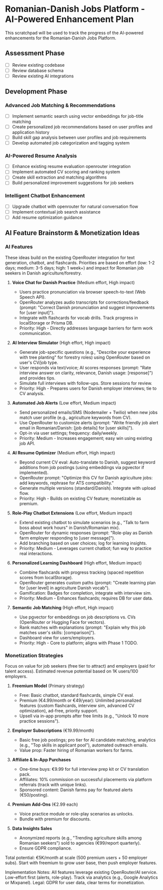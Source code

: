 # Romanian-Danish Jobs Platform - AI-Powered Enhancement Plan

This scratchpad will be used to track the progress of the AI-powered enhancements for the Romanian-Danish Jobs Platform.

## Assessment Phase

- [ ] Review existing codebase
- [ ] Review database schema
- [ ] Review existing AI integrations

## Development Phase

### Advanced Job Matching & Recommendations
- [ ] Implement semantic search using vector embeddings for job-title matching
- [ ] Create personalized job recommendations based on user profiles and application history
- [ ] Build skill gap analysis between user profiles and job requirements
- [ ] Develop automated job categorization and tagging system

### AI-Powered Resume Analysis
- [ ] Enhance existing resume evaluation openrouter integration
- [ ] Implement automated CV scoring and ranking system
- [ ] Create skill extraction and matching algorithms
- [ ] Build personalized improvement suggestions for job seekers

### Intelligent Chatbot Enhancement
- [ ] Upgrade chatbot with openrouter for natural conversation flow
- [ ] Implement contextual job search assistance
- [ ] Add resume optimization guidance

## AI Feature Brainstorm & Monetization Ideas

### AI Features
These ideas build on the existing OpenRouter integration for text generation, chatbot, and flashcards. Priorities are based on effort (low: 1-2 days; medium: 3-5 days; high: 1 week+) and impact for Romanian job seekers in Danish agriculture/forestry.

1. **Voice Chat for Danish Practice** (Medium effort, High impact)
   - Users practice pronunciation via browser speech-to-text (Web Speech API).
   - OpenRouter analyzes audio transcripts for corrections/feedback (prompt: "Correct Danish pronunciation and suggest improvements for [user input]").
   - Integrate with flashcards for vocab drills. Track progress in localStorage or Prisma DB.
   - Priority: High - Directly addresses language barriers for farm work communication.

2. **AI Interview Simulator** (High effort, High impact)
   - Generate job-specific questions (e.g., "Describe your experience with tree planting" for forestry roles) using OpenRouter based on user's CV/job type.
   - User responds via text/voice; AI scores responses (prompt: "Rate interview answer on clarity, relevance, Danish usage: [response]") and provides tips.
   - Simulate full interviews with follow-ups. Store sessions for review.
   - Priority: High - Prepares users for Danish employer interviews; tie to CV analysis.

3. **Automated Job Alerts** (Low effort, Medium impact)
   - Send personalized emails/SMS (Nodemailer + Twilio) when new jobs match user profile (e.g., agriculture keywords from CV).
   - Use OpenRouter to customize alerts (prompt: "Write friendly job alert email in Romanian/Danish: [job details] for [user skills]").
   - Opt-in via user settings; frequency: daily/weekly.
   - Priority: Medium - Increases engagement; easy win using existing job API.

4. **AI Resume Optimizer** (Medium effort, High impact)
   - Beyond current CV eval: Auto-translate to Danish, suggest keyword additions from job postings (using embeddings via pgvector if implemented).
   - OpenRouter prompt: "Optimize this CV for Danish agriculture jobs: add keywords, rephrase for ATS compatibility."
   - Generate multiple versions (standard/Danish). Integrate with upload flow.
   - Priority: High - Builds on existing CV feature; monetizable as premium.

5. **Role-Play Chatbot Extensions** (Low effort, Medium impact)
   - Extend existing chatbot to simulate scenarios (e.g., "Talk to farm boss about work hours" in Danish/Romanian mix).
   - OpenRouter for dynamic responses (prompt: "Role-play as Danish farm employer responding to [user message]").
   - Add branching based on user choices; log for learning insights.
   - Priority: Medium - Leverages current chatbot; fun way to practice real interactions.

6. **Personalized Learning Dashboard** (High effort, Medium impact)
   - Combine flashcards with progress tracking (spaced repetition scores from localStorage).
   - OpenRouter generates custom paths (prompt: "Create learning plan for [user level] in agriculture Danish vocab").
   - Gamification: Badges for completion, integrate with interview sim.
   - Priority: Medium - Enhances flashcards; requires DB for user data.

7. **Semantic Job Matching** (High effort, High impact)
   - Use pgvector for embeddings on job descriptions vs. CVs (OpenRouter or Hugging Face for vectors).
   - Rank matches with explanations (prompt: "Explain why this job matches user's skills: [comparison]").
   - Dashboard view for users/employers.
   - Priority: High - Core to platform; aligns with Phase 1 TODO.

### Monetization Strategies
Focus on value for job seekers (free tier to attract) and employers (paid for talent access). Estimated revenue potential based on 1K users/100 employers.

1. **Freemium Model** (Primary strategy)
   - Free: Basic chatbot, standard flashcards, simple CV eval.
   - Premium (€4.99/month or €49/year): Unlimited personalized features (custom flashcards, interview sim, advanced CV optimization), ad-free, priority support.
   - Upsell via in-app prompts after free limits (e.g., "Unlock 10 more practice sessions").

2. **Employer Subscriptions** (€19.99/month)
   - Basic free job postings; pro tier for AI candidate matching, analytics (e.g., "Top skills in applicant pool"), automated outreach emails.
   - Value prop: Faster hiring of Romanian workers for farms.

3. **Affiliate & In-App Purchases**
   - One-time buys: €9.99 for full interview prep kit or CV translation pack.
   - Affiliates: 10% commission on successful placements via platform referrals (track with unique links).
   - Sponsored content: Danish farms pay for featured alerts (€50/posting).

4. **Premium Add-Ons** (€2.99 each)
   - Voice practice module or role-play scenarios as unlocks.
   - Bundle with premium for discounts.

5. **Data Insights Sales**
   - Anonymized reports (e.g., "Trending agriculture skills among Romanian seekers") sold to agencies (€99/report quarterly).
   - Ensure GDPR compliance.

Total potential: €5K/month at scale (500 premium users + 50 employer subs). Start with freemium to grow user base, then push employer features.

Implementation Notes: All features leverage existing OpenRouter/AI service. Low-effort first (alerts, role-play). Track via analytics (e.g., Google Analytics or Mixpanel). Legal: GDPR for user data, clear terms for monetization.
